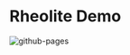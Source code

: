 # Rheolite Demo

![github-pages](https://user-images.githubusercontent.com/591645/120649478-18258400-c47d-11eb-80e5-185e52ff2702.gif)
